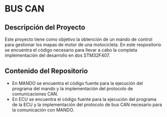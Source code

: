 # BUS CAN

## Descripción del Proyecto

Este proyecto tiene como objetivo la obtención de un mando de control para gestionar los mapas de motor de una motocicleta. En este respositorio se encuentra el código necesario para llevar a cabo la completa implementación del desarrollo en dos STM32F407. 

## Contenido del Repositorio
- En MANDO se encuentra el código fuente para la ejecución del programa del mando y la implementación del protocolo de comunicaciones CAN.
- En ECU se encuentra el código fuente para la ejecución del programa de la ECU y la implementación del protocolo de bus CAN necesario para la comunicación con MANDO.

